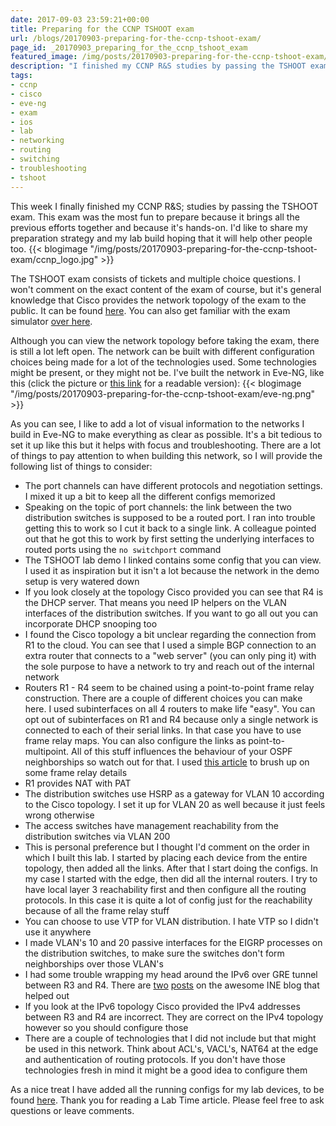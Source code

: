 ```yaml
---
date: 2017-09-03 23:59:21+00:00
title: Preparing for the CCNP TSHOOT exam
url: /blogs/20170903-preparing-for-the-ccnp-tshoot-exam/
page_id: _20170903_preparing_for_the_ccnp_tshoot_exam
featured_image: /img/posts/20170903-preparing-for-the-ccnp-tshoot-exam/ccnp_logo.jpg
description: "I finished my CCNP R&S studies by passing the TSHOOT exam. This post provides my preparation strategy, my lab build and some tips."
tags:
- ccnp
- cisco
- eve-ng
- exam
- ios
- lab
- networking
- routing
- switching
- troubleshooting
- tshoot
---
```


This week I finally finished my CCNP R&S; studies by passing the TSHOOT exam. This exam was the most fun to prepare because it brings all the previous efforts together and because it's hands-on. I'd like to share my preparation strategy and my lab build hoping that it will help other people too.
{{< blogimage "/img/posts/20170903-preparing-for-the-ccnp-tshoot-exam/ccnp_logo.jpg" >}}
<!-- more -->
The TSHOOT exam consists of tickets and multiple choice questions. I won't comment on the exact content of the exam of course, but it's general knowledge that Cisco provides the network topology of the exam to the public. It can be found [here](https://learningnetwork.cisco.com/thread/10965). You can also get familiar with the exam simulator [over here](http://www.cisco.com/c/dam/en_us/training-events/le3/le2/le37/le10/tshoot_demo.html).

Although you can view the network topology before taking the exam, there is still a lot left open. The network can be built with different configuration choices being made for a lot of the technologies used. Some technologies might be present, or they might not be. I've built the network in Eve-NG, like this (click the picture or [this link](https://www.lab-time.it/wp-content/uploads/2017/09/eve-ng.png) for a readable version):
{{< blogimage "/img/posts/20170903-preparing-for-the-ccnp-tshoot-exam/eve-ng.png" >}}

As you can see, I like to add a lot of visual information to the networks I build in Eve-NG to make everything as clear as possible. It's a bit tedious to set it up like this but it helps with focus and troubleshooting. There are a lot of things to pay attention to when building this network, so I will provide the following list of things to consider:

* The port channels can have different protocols and negotiation settings. I mixed it up a bit to keep all the different configs memorized
* Speaking on the topic of port channels: the link between the two distribution switches is supposed to be a routed port. I ran into trouble getting this to work so I cut it back to a single link. A colleague pointed out that he got this to work by first setting the underlying interfaces to routed ports using the `no switchport` command
* The TSHOOT lab demo I linked contains some config that you can view. I used it as inspiration but it isn't a lot because the network in the demo setup is very watered down
* If you look closely at the topology Cisco provided you can see that R4 is the DHCP server. That means you need IP helpers on the VLAN interfaces of the distribution switches. If you want to go all out you can incorporate DHCP snooping too
* I found the Cisco topology a bit unclear regarding the connection from R1 to the cloud. You can see that I used a simple BGP connection to an extra router that connects to a "web server" (you can only ping it) with the sole purpose to have a network to try and reach out of the internal network
* Routers R1 - R4 seem to be chained using a point-to-point frame relay construction. There are a couple of different choices you can make here. I used subinterfaces on all 4 routers to make life "easy". You can opt out of subinterfaces on R1 and R4 because only a single network is connected to each of their serial links. In that case you have to use frame relay maps. You can also configure the links as point-to-multipoint. All of this stuff influences the behaviour of your OSPF neighborships so watch out for that. I used [this article](http://www.astorinonetworks.com/2011/06/15/understanding-frame-relay-inverse-arp/) to brush up on some frame relay details
* R1 provides NAT with PAT
* The distribution switches use HSRP as a gateway for VLAN 10 according to the Cisco topology. I set it up for VLAN 20 as well because it just feels wrong otherwise
* The access switches have management reachability from the distribution switches via VLAN 200
* This is personal preference but I thought I'd comment on the order in which I built this lab. I started by placing each device from the entire topology, then added all the links. After that I start doing the configs. In my case I started with the edge, then did all the internal routers. I try to have local layer 3 reachability first and then configure all the routing protocols. In this case it is quite a lot of config just for the reachability because of all the frame relay stuff
* You can choose to use VTP for VLAN distribution. I hate VTP so I didn't use it anywhere
* I made VLAN's 10 and 20 passive interfaces for the EIGRP processes on the distribution switches, to make sure the switches don't form neighborships over those VLAN's
* I had some trouble wrapping my head around the IPv6 over GRE tunnel between R3 and R4. There are [two](http://blog.ine.com/2009/08/16/ipv6-transition-mechanisms-part-1-manual-tunnels/) [posts](http://blog.ine.com/2009/08/28/ipv6-transition-mechanisms-part-2-greipv4-tunnels/) on the awesome INE blog that helped out
* If you look at the IPv6 topology Cisco provided the IPv4 addresses between R3 and R4 are incorrect. They are correct on the IPv4 topology however so you should configure those
* There are a couple of technologies that I did not include but that might be used in this network. Think about ACL's, VACL's, NAT64 at the edge and authentication of routing protocols. If you don't have those technologies fresh in mind it might be a good idea to configure them

As a nice treat I have added all the running configs for my lab devices, to be found [here](https://www.lab-time.it/wp-content/uploads/2017/09/configs.zip). Thank you for reading a Lab Time article. Please feel free to ask questions or leave comments.
